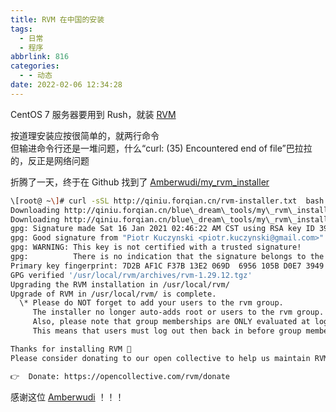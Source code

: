 ```yaml
---
title: RVM 在中国的安装
tags:
  - 日常
  - 程序
abbrlink: 816
categories:
  - - 动态
date: 2022-02-06 12:34:28
---
```


CentOS 7 服务器要用到 Rush，就装 [RVM](http://rvm.io)

按道理安装应按很简单的，就两行命令  
但输进命令行还是一堆问题，什么“curl: (35) Encountered end of file”巴拉拉的，反正是网络问题

折腾了一天，终于在 Github 找到了 [Amberwudi/my\_rvm\_installer](https://github.com/Amberwudi/my_rvm_installer)

```bash
\[root@ ~\]# curl -sSL http://qiniu.forqian.cn/rvm-installer.txt  bash -s stable
Downloading http://qiniu.forqian.cn/blue\_dream\_tools/my\_rvm\_installer/1.29.12.tar.gz
Downloading http://qiniu.forqian.cn/blue\_dream\_tools/my\_rvm\_installer/1.29.12.tar.gz.asc
gpg: Signature made Sat 16 Jan 2021 02:46:22 AM CST using RSA key ID 39499BDB
gpg: Good signature from "Piotr Kuczynski <piotr.kuczynski@gmail.com>"
gpg: WARNING: This key is not certified with a trusted signature!
gpg:          There is no indication that the signature belongs to the owner.
Primary key fingerprint: 7D2B AF1C F37B 13E2 069D  6956 105B D0E7 3949 9BDB
GPG verified '/usr/local/rvm/archives/rvm-1.29.12.tgz'
Upgrading the RVM installation in /usr/local/rvm/
Upgrade of RVM in /usr/local/rvm/ is complete.
  \* Please do NOT forget to add your users to the rvm group.
     The installer no longer auto-adds root or users to the rvm group. Admins must do this.
     Also, please note that group memberships are ONLY evaluated at login time.
     This means that users must log out then back in before group membership takes effect!

Thanks for installing RVM 🙏
Please consider donating to our open collective to help us maintain RVM.

👉  Donate: https://opencollective.com/rvm/donate
```

感谢这位 [Amberwudi](https://github.com/Amberwudi) ！！！